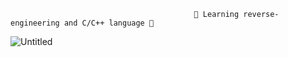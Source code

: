                                              🚀 Learning reverse-engineering and C/C++ language 🚀
![Untitled](https://user-images.githubusercontent.com/116975507/230187993-a1b8d31f-03cf-4acc-af00-52253e2f289e.png)
